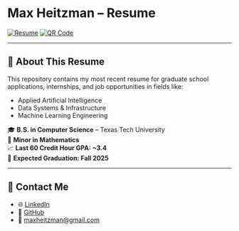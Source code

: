 # Max Heitzman – Resume

[![Resume](https://img.shields.io/badge/Resume-View-blue?style=flat-square&logo=adobeacrobatreader)](https://raw.githubusercontent.com/maxheitzman/Resume_Updated/main/Max_Heitzman_Resume.pdf)
[![QR Code](https://api.qrserver.com/v1/create-qr-code/?size=110x110&data=https://raw.githubusercontent.com/maxheitzman/Resume_Updated/main/Max_Heitzman_Resume.pdf)](https://raw.githubusercontent.com/maxheitzman/Resume_Updated/main/Max_Heitzman_Resume.pdf)

---

## 📄 About This Resume

This repository contains my most recent resume for graduate school applications, internships, and job opportunities in fields like:

- Applied Artificial Intelligence  
- Data Systems & Infrastructure  
- Machine Learning Engineering

🎓 **B.S. in Computer Science** – Texas Tech University  
🧮 **Minor in Mathematics**  
📈 **Last 60 Credit Hour GPA: ~3.4**  
📅 **Expected Graduation: Fall 2025**

---

## 🔗 Contact Me

- 🌐 [LinkedIn](https://www.linkedin.com/in/maxheitzman)
- 💼 [GitHub](https://github.com/maxheitzman)
- 📧 maxheitzman@gmail.com
